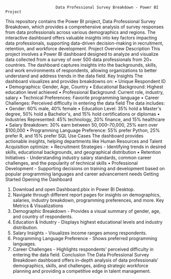                           Data Professional Survey Breakdown - Power BI Project
This repository contains the Power BI project, Data Professional Survey Breakdown, which provides a comprehensive analysis of survey responses from data professionals across various demographics and regions. The interactive dashboard offers valuable insights into key factors impacting data professionals, supporting data-driven decision-making in recruitment, retention, and workforce development.
Project Overview
Description
This project involves a Power BI dashboard designed to analyze and visualize data collected from a survey of over 500 data professionals from 20+ countries. The dashboard captures insights into the backgrounds, skills, and work environments of respondents, allowing organizations to better understand and address trends in the data field.
Key Insights
The dashboard visualizes and provides breakdowns on:
•	Unique Respondent ID
•	Demographics: Gender, Age, Country
•	Educational Background: Highest education level achieved
•	Professional Background: Current role, industry, salary
•	Technical Preferences: Favorite programming language
•	Career Challenges: Perceived difficulty in entering the data field
The data includes:
•	Gender: 60% male, 40% female
•	Education Level: 35% hold a Master's degree, 50% hold a Bachelor's, and 15% hold certifications or diplomas
•	Industries Represented: 45% technology, 20% finance, and 15% healthcare
•	Salary Breakdown: 30% earn between $50,000–$70,000, 25% earn over $100,000
•	Programming Language Preference: 55% prefer Python, 25% prefer R, and 15% prefer SQL
Use Cases
The dashboard provides actionable insights, helping departments like Human Resources and Talent Acquisition optimize:
•	Recruitment Strategies - Identifying trends in desired skills, educational backgrounds, and geographical distribution
•	Retention Initiatives - Understanding industry salary standards, common career challenges, and the popularity of technical skills
•	Professional Development - Supporting decisions on training and development based on popular programming languages and career advancement needs
Getting Started
Opening the Dashboard
1.	Download and open Dashboard.pbix in Power BI Desktop.
2.	Navigate through different report pages for insights on demographics, salaries, industry breakdown, programming preferences, and more.
Key Metrics & Visualizations
1.	Demographic Breakdown - Provides a visual summary of gender, age, and country of respondents.
2.	Education & Industry - Displays highest educational levels and industry distribution.
3.	Salary Insights - Visualizes income ranges among respondents.
4.	Programming Language Preference - Shows preferred programming languages.
5.	Career Challenges - Highlights respondents' perceived difficulty in entering the data field.
Conclusion
The Data Professional Survey Breakdown dashboard offers in-depth analysis of data professionals’ demographics, skills, and challenges, aiding strategic workforce planning and providing a competitive edge in talent management.
